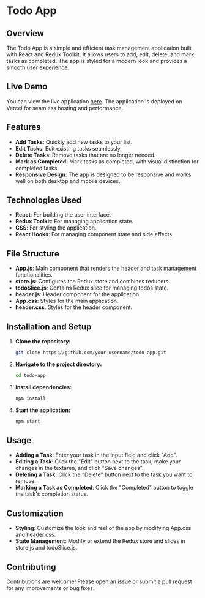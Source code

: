 # Todo App

## Overview

The Todo App is a simple and efficient task management application built with React and Redux Toolkit. It allows users to add, edit, delete, and mark tasks as completed. The app is styled for a modern look and provides a smooth user experience.

## Live Demo

You can view the live application [here](https://react-todo-app-virid-three.vercel.app/). The application is deployed on Vercel for seamless hosting and performance.

## Features

- **Add Tasks**: Quickly add new tasks to your list.
- **Edit Tasks**: Edit existing tasks seamlessly.
- **Delete Tasks**: Remove tasks that are no longer needed.
- **Mark as Completed**: Mark tasks as completed, with visual distinction for completed tasks.
- **Responsive Design**: The app is designed to be responsive and works well on both desktop and mobile devices.

## Technologies Used

- **React**: For building the user interface.
- **Redux Toolkit**: For managing application state.
- **CSS**: For styling the application.
- **React Hooks**: For managing component state and side effects.

## File Structure

- **App.js**: Main component that renders the header and task management functionalities.
- **store.js**: Configures the Redux store and combines reducers.
- **todoSlice.js**: Contains Redux slice for managing todos state.
- **header.js**: Header component for the application.
- **App.css**: Styles for the main application.
- **header.css**: Styles for the header component.

## Installation and Setup

1. **Clone the repository:**
   ```bash
   git clone https://github.com/your-username/todo-app.git
2. **Navigate to the project directory:**
   ```bash
   cd todo-app
3. **Install dependencies:**
   ```bash
   npm install
4. **Start the application:**
   ```bash
   npm start

## Usage

- **Adding a Task**: Enter your task in the input field and click "Add".
- **Editing a Task**: Click the "Edit" button next to the task, make your changes in the textarea, and click "Save changes".
- **Deleting a Task**: Click the "Delete" button next to the task you want to remove.
- **Marking a Task as Completed**: Click the "Completed" button to toggle the task's completion status.

## Customization

- **Styling**: Customize the look and feel of the app by modifying App.css and header.css.
- **State Management**: Modify or extend the Redux store and slices in store.js and todoSlice.js.

## Contributing

Contributions are welcome! Please open an issue or submit a pull request for any improvements or bug fixes.
